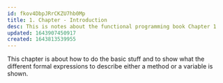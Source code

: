 ```yaml
---
id: fkov4DbpJRrCKZU7hb0Mp
title: 1. Chapter - Introduction
desc: This is notes about the functional programming book Chapter 1
updated: 1643907450917
created: 1643813539955
---
```

This chapter is about how to do the basic stuff and to show what the different formal expressions to describe either a method or a variable is shown.


